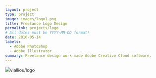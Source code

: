 ```yaml
---
layout: project
type: project
image: images/logo1.png
title: Freelance Logo Design
permalink: projects/logo
# All dates must be YYYY-MM-DD format!
date: 2016-05-14
labels:
  - Adobe PhotoShop
  - Adobe Illustrator
summary: Freelance design work made Adobe Creative Cloud software.
---
```

<div class="centered">
  <img class="centered" src="../images/logo2.png>
</div>

I not only enjoy the challenges of coding, but the challenges of design as well. In my spare time I like to take on freelance design work. I mainy do product logos, product lables and event flyers. I have a also done bigger projects like magazines. My goal is to take the knowledge I have as a programmer and as a designer to make beautiful but also functional interfaces for apps or websites. 
 
Source: <a href="https://github.com/vialliou/logo"><i class="large github icon"></i>vialliou/logo</a>
